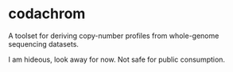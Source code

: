 codachrom
=========

A toolset for deriving copy-number profiles from whole-genome sequencing datasets.

I am hideous, look away for now.  Not safe for public consumption.